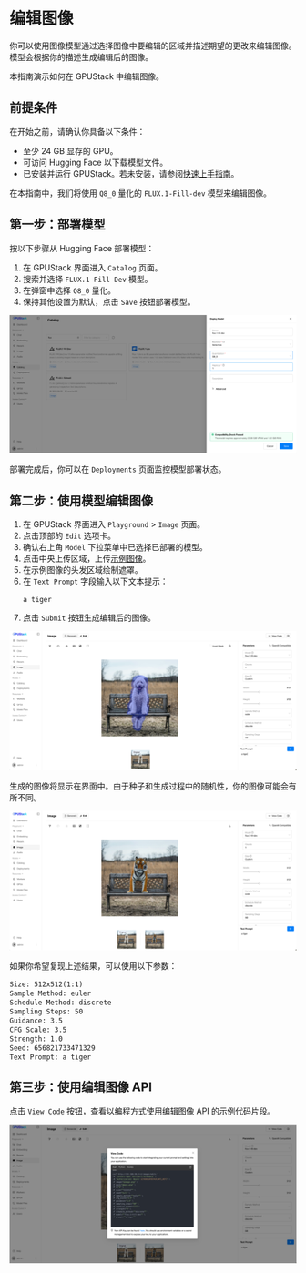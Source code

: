# 编辑图像

你可以使用图像模型通过选择图像中要编辑的区域并描述期望的更改来编辑图像。模型会根据你的描述生成编辑后的图像。

本指南演示如何在 GPUStack 中编辑图像。

## 前提条件

在开始之前，请确认你具备以下条件：

- 至少 24 GB 显存的 GPU。
- 可访问 Hugging Face 以下载模型文件。
- 已安装并运行 GPUStack。若未安装，请参阅[快速上手指南](../quickstart.md)。

在本指南中，我们将使用 `Q8_0` 量化的 `FLUX.1-Fill-dev` 模型来编辑图像。

## 第一步：部署模型

按以下步骤从 Hugging Face 部署模型：

1. 在 GPUStack 界面进入 `Catalog` 页面。
2. 搜索并选择 `FLUX.1 Fill Dev` 模型。
3. 在弹窗中选择 `Q8_0` 量化。
4. 保持其他设置为默认，点击 `Save` 按钮部署模型。

![部署模型](../../assets/using-models/editing-images/image-edit-catalog.png)

部署完成后，你可以在 `Deployments` 页面监控模型部署状态。

## 第二步：使用模型编辑图像

1. 在 GPUStack 界面进入 `Playground` > `Image` 页面。
2. 点击顶部的 `Edit` 选项卡。
3. 确认右上角 `Model` 下拉菜单中已选择已部署的模型。
4. 点击中央上传区域，上传[示例图像](../../assets//using-models/editing-images/image-edit-example.png)。
5. 在示例图像的头发区域绘制遮罩。
6. 在 `Text Prompt` 字段输入以下文本提示：
   ```
   a tiger
   ```
7. 点击 `Submit` 按钮生成编辑后的图像。

![图像编辑输入](../../assets/using-models/editing-images/image-edit-input.png)

生成的图像将显示在界面中。由于种子和生成过程中的随机性，你的图像可能会有所不同。

![图像编辑输出](../../assets/using-models/editing-images/image-edit-output.png)

如果你希望复现上述结果，可以使用以下参数：

```
Size: 512x512(1:1)
Sample Method: euler
Schedule Method: discrete
Sampling Steps: 50
Guidance: 3.5
CFG Scale: 3.5
Strength: 1.0
Seed: 656821733471329
Text Prompt: a tiger
```

## 第三步：使用编辑图像 API

点击 `View Code` 按钮，查看以编程方式使用编辑图像 API 的示例代码片段。

![查看代码](../../assets/using-models/editing-images/view-code.png)